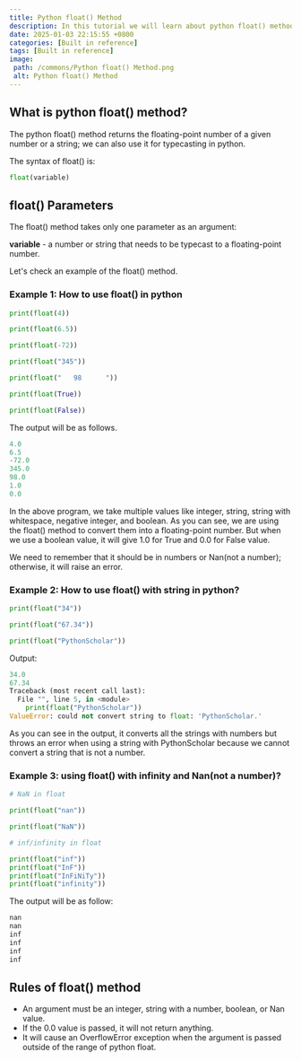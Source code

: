 ```yaml
---
title: Python float() Method
description: In this tutorial we will learn about python float() method and ts uses.
date: 2025-01-03 22:15:55 +0800
categories: [Built in reference]
tags: [Built in reference]
image:
 path: /commons/Python float() Method.png
 alt: Python float() Method
---
```


## What is python float() method?

The python float() method returns the floating-point number of a given number or a string; we can also use it for typecasting in python.

The syntax of float() is:

```python
float(variable)

```

## float() Parameters

The float() method takes only one parameter as an argument:

**variable**  \-  a number or string that needs to be typecast to a floating-point number.

Let's check an example of the float() method.

### Example 1: How to use float()  in python

```python
print(float(4))

print(float(6.5))

print(float(-72))

print(float("345"))

print(float("   98      "))

print(float(True))

print(float(False))

```

The output will be as follows.

```python
4.0
6.5
-72.0
345.0
98.0
1.0
0.0

```

In the above program, we take multiple values like integer, string, string with whitespace, negative integer, and boolean. As you can see, we are using the float() method to convert them into a floating-point number. But when we use a boolean value, it will give 1.0 for True and 0.0 for False value.

We need to remember that it should be in numbers or Nan(not a number); otherwise, it will raise an error.

### Example 2: How to use float() with string in python?

```python
print(float("34"))

print(float("67.34"))

print(float("PythonScholar"))

```

Output:

```python
34.0
67.34
Traceback (most recent call last):
  File "", line 5, in <module>
    print(float("PythonScholar"))
ValueError: could not convert string to float: 'PythonScholar.'

```

As you can see in the output, it converts all the strings with numbers but throws an error when using a string with PythonScholar because we cannot convert a string that is not a number.

### Example 3: using float() with infinity and Nan(not a number)?

```python
# NaN in float

print(float("nan"))

print(float("NaN"))

# inf/infinity in float

print(float("inf"))
print(float("InF"))
print(float("InFiNiTy"))
print(float("infinity"))

```

The output will be as follow:

```python
nan
nan
inf
inf
inf
inf

```

## Rules of float() method

* An argument must be an integer, string with a number, boolean, or Nan value.   
* If the 0.0 value is passed, it will not return anything.  
* It will cause an OverflowError exception when the argument is passed outside of the range of python float.